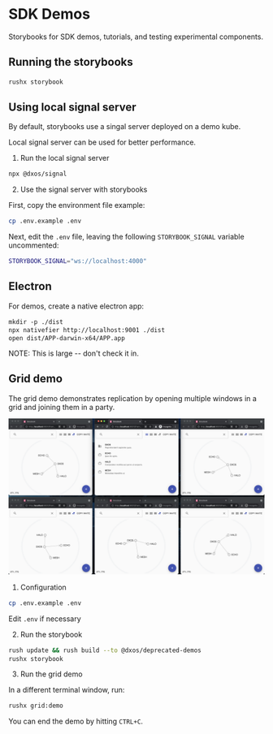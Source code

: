 # SDK Demos

Storybooks for SDK demos, tutorials, and testing experimental components.

## Running the storybooks

```bash
rushx storybook
```

## Using local signal server

By default, storybooks use a singal server deployed on a demo kube.

Local signal server can be used for better performance.

1. Run the local signal server

```bash
npx @dxos/signal
```

2. Use the signal server with storybooks

First, copy the environment file example:

```bash
cp .env.example .env
```

Next, edit the `.env` file, leaving the following `STORYBOOK_SIGNAL` variable uncommented:

```bash
STORYBOOK_SIGNAL="ws://localhost:4000"
```

## Electron

For demos, create a native electron app:

```
mkdir -p ./dist
npx nativefier http://localhost:9001 ./dist
open dist/APP-darwin-x64/APP.app
```

NOTE: This is large -- don't check it in.



## Grid demo

The grid demo demonstrates replication by opening multiple windows in a grid and joining them in a party.

![Demo](./images/grid-demo.png "Grid Demo")

1. Configuration

```bash
cp .env.example .env
```

Edit `.env` if necessary

2. Run the storybook

```bash
rush update && rush build --to @dxos/deprecated-demos
rushx storybook
```

3. Run the grid demo

In a different terminal window, run:

```bash
rushx grid:demo
```

You can end the demo by hitting `CTRL+C`.
